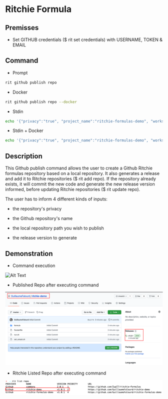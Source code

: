 <!-- markdownlint-disable-file MD013 -->
<!-- markdownlint-disable-file MD033 -->

# Ritchie Formula

## Premisses

- Set GITHUB credentials ($ rit set credentials) with USERNAME, TOKEN & EMAIL

## Command

- Prompt

```bash
rit github publish repo
```

- Docker

```bash
rit github publish repo --docker
```

- Stdin

```bash
echo '{"privacy":"true", "project_name":"ritchie-formulas-demo", "workspace_path":"/home/users/dennis/ritchie-formulas-local", "version":"v1.0.0"}' | rit github publish repo --stdin
```

- Stdin + Docker

```bash
echo '{"privacy":"true", "project_name":"ritchie-formulas-demo", "workspace_path":"/home/users/dennis/ritchie-formulas-local", "version":"v1.0.0"}' | rit github publish repo --stdin --docker
```

## Description

This Github publish command allows the user to create a Github Ritchie formulas repository based on a local repository.
It also generates a release and add it to Ritchie repositories ($ rit add repo).
If the repository already exists, it will commit the new code and generate the new release version informed, before updating Ritchie repositories ($ rit update repo).

The user has to inform 4 different kinds of inputs:

- the repository's privacy

- the Github repository's name

- the local repository path you wish to publish

- the release version to generate

## Demonstration

- Command execution

![Alt Text](https://media.giphy.com/media/KAqByBf4loMxXbv3NY/giphy.gif)

- Published Repo after executing command

<img class="special-img-class" src="/github/publish/repo/docs/img/repo-published-on-github.png" />

- Ritchie Listed Repo after executing command

<img class="special-img-class" src="/github/publish/repo/docs/img/rit-list-repo.png" />
